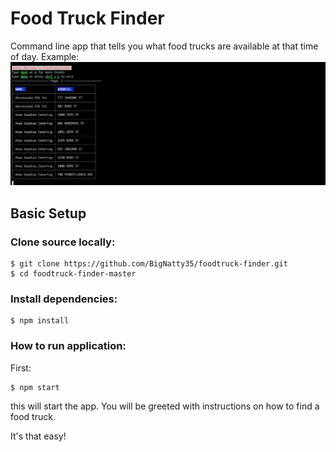 # Food Truck Finder
Command line app that tells you what food trucks are available at that time of day.
Example:
![alt text](./screenshots/foodtruckpic.png "Screen Shot")
## Basic Setup

### Clone source locally:
```
$ git clone https://github.com/BigNatty35/foodtruck-finder.git
$ cd foodtruck-finder-master
```

### Install dependencies:

```
$ npm install
```

### How to run application:

First:
```
$ npm start
```
this will start the app.
You will be greeted with instructions on how to find a food truck.

It's that easy!
